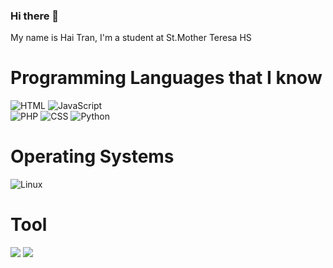 ### Hi there 👋
<p>My name is Hai Tran, I'm a student at St.Mother Teresa HS</p>

<h1>Programming Languages that I know</h1>

<img alt="HTML" src="https://img.shields.io/badge/HTML-E34F26.svg?logo=html5&logoColor=white"></a>
<img alt="JavaScript" src="https://img.shields.io/badge/JavaScript-F7DF1E.svg?logo=javascript&logoColor=white"></a>
<br>
<img alt="PHP" src="https://img.shields.io/badge/PHP-%23777BB4.svg?logo=php&logoColor=black"></a>
<img alt="CSS" src="https://img.shields.io/badge/CSS-1572B6.svg?logo=css3&logoColor=white"></a>
<img alt="Python" src="https://img.shields.io/badge/Python-14354C.svg?logo=python&logoColor=white"></a>

<h1>Operating Systems</h1>
<img src="https://img.shields.io/badge/Linux-FCC624?logo=linux&logoColor=white" alt="Linux"></a>

<h1>Tool</h1>
<img src="https://img.shields.io/badge/github-%23121011.svg?style=for-the-badge&logo=github&logoColor=white">

<img src="https://www.google.com/imgres?imgurl=https%3A%2F%2Fanysigns.ca%2Fwp-content%2Fuploads%2FEmoji-Doing-Thumb-Up-vinyl-sticker.jpg&tbnid=_Tr7-Kdm2Vx5-M&vet=12ahUKEwj_roOwrceFAxULD2IAHeUWCeMQMygFegQIARB0..i&imgrefurl=https%3A%2F%2Fanysigns.ca%2Fproduct%2Fsmiley-face-vinyl-sticker-printed-vinyl-decal%2F&docid=y92dA0YA5J_1QM&w=590&h=590&q=happy%20face&safe=active&ved=2ahUKEwj_roOwrceFAxULD2IAHeUWCeMQMygFegQIARB0">


  <!--
**hai-tran-2/hai-tran-2** is a ✨ _special_ ✨ repository because its `README.md` (this file) appears on your GitHub profile.

Here are some ideas to get you started:

- 🔭 I’m currently working on ...
- 🌱 I’m currently learning ...
- 👯 I’m looking to collaborate on ...
- 🤔 I’m looking for help with ...
- 💬 Ask me about ...
- 📫 How to reach me: ...
- 😄 Pronouns: ...
- ⚡ Fun fact: ...
-->

